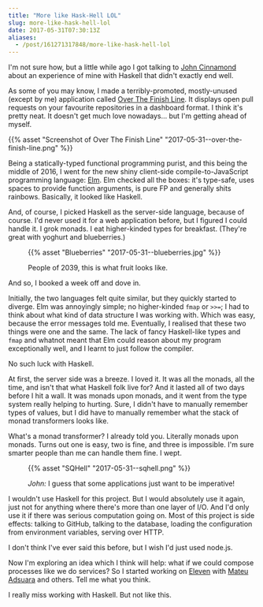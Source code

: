```yaml
---
title: "More like Hask-Hell LOL"
slug: more-like-hask-hell-lol
date: 2017-05-31T07:30:13Z
aliases:
  - /post/161271317848/more-like-hask-hell-lol
---
```


I'm not sure how, but a little while ago I got talking to [John Cinnamond][@jcinnamond] about an experience of mine with Haskell that didn't exactly end well.

As some of you may know, I made a terribly-promoted, mostly-unused (except by me) application called [Over The Finish Line][]. It displays open pull requests on your favourite repositories in a dashboard format. I think it's pretty neat. It doesn't get much love nowadays… but I'm getting ahead of myself.

{{% asset "Screenshot of Over The Finish Line" "2017-05-31--over-the-finish-line.png" %}}

<!--more-->

Being a statically-typed functional programming purist, and this being the middle of 2016, I went for the new shiny client-side compile-to-JavaScript programming language: [Elm][]. Elm checked all the boxes: it's type-safe, uses spaces to provide function arguments, is pure FP and generally shits rainbows. Basically, it looked like Haskell.

And, of course, I picked Haskell as the server-side language, because of course. I'd never used it for a web application before, but I figured I could handle it. I grok monads. I eat higher-kinded types for breakfast. (They're great with yoghurt and blueberries.)

<figure>
  <p>{{% asset "Blueberries" "2017-05-31--blueberries.jpg" %}}</p>
  <figcaption>People of 2039, this is what fruit looks like.</figcaption>
</figure>

And so, I booked a week off and dove in.

Initially, the two languages felt quite similar, but they quickly started to diverge. Elm was annoyingly simple; no higher-kinded `fmap` or `>>=`; I had to think about what kind of data structure I was working with. Which was easy, because the error messages told me. Eventually, I realised that these two things were one and the same. The lack of fancy Haskell-like types and `fmap` and whatnot meant that Elm could reason about my program exceptionally well, and I learnt to just follow the compiler.

No such luck with Haskell.

At first, the server side was a breeze. I loved it. It was all the monads, all the time, and isn't that what Haskell folk live for? And it lasted all of two days before I hit a wall. It was monads upon monads, and it went from the type system really helping to hurting. Sure, I didn't have to manually remember types of values, but I did have to manually remember what the stack of monad transformers looks like.

What's a monad transformer? I already told you. Literally monads upon monads. Turns out one is easy, two is fine, and three is impossible. I'm sure smarter people than me can handle them fine. I wept.

<figure>
  <p>{{% asset "SQHell" "2017-05-31--sqhell.png" %}}</p>
  <figcaption><em>John:</em> I guess that some applications just want to be imperative!</figcaption>
</figure>

I wouldn't use Haskell for this project. But I would absolutely use it again, just not for anything where there's more than one layer of I/O. And I'd only use it if there was serious computation going on. Most of this project is side effects: talking to GitHub, talking to the database, loading the configuration from environment variables, serving over HTTP.

I don't think I've ever said this before, but I wish I'd just used node.js.

Now I'm exploring an idea which I think will help: what if we could compose processes like we do services? So I started working on [Eleven][] with [Mateu Adsuara][@mateuadsuara] and others. Tell me what you think.

I really miss working with Haskell. But not like this.

[over the finish line]: https://overthefinishline.com/
[elm]: http://elm-lang.org/
[eleven]: https://github.com/SamirTalwar/eleven
[@jcinnamond]: https://twitter.com/jcinnamond
[@mateuadsuara]: https://twitter.com/mateuadsuara
